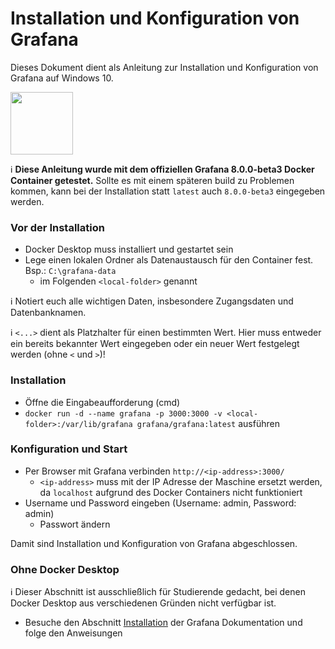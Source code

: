 # Installation und Konfiguration von Grafana

Dieses Dokument dient als Anleitung zur Installation und Konfiguration von Grafana auf Windows 10.

[<img src="https://grafana.com/static/assets/internal/grafana_logo-web-dark.svg" width="100">](https://grafana.com/)

:information_source: **Diese Anleitung wurde mit dem offiziellen Grafana 8.0.0-beta3 Docker Container getestet.** Sollte es mit einem späteren build zu Problemen kommen, kann bei der Installation statt `latest` auch `8.0.0-beta3` eingegeben werden.

### Vor der Installation
* Docker Desktop muss installiert und gestartet sein
* Lege einen lokalen Ordner als Datenaustausch für den Container fest. Bsp.: `C:\grafana-data`
  * im Folgenden `<local-folder>` genannt

:information_source: Notiert euch alle wichtigen Daten, insbesondere Zugangsdaten und Datenbanknamen.

:information_source: `<...>` dient als Platzhalter für einen bestimmten Wert. Hier muss entweder ein bereits bekannter Wert eingegeben oder ein neuer Wert festgelegt werden (ohne `<` und `>`)!

### Installation
* Öffne die Eingabeaufforderung (cmd)
* `docker run -d --name grafana -p 3000:3000 -v <local-folder>:/var/lib/grafana grafana/grafana:latest` ausführen

### Konfiguration und Start
* Per Browser mit Grafana verbinden `http://<ip-address>:3000/`
  * `<ip-address>` muss mit der IP Adresse der Maschine ersetzt werden, da `localhost` aufgrund des Docker Containers nicht funktioniert
* Username und Password eingeben (Username: admin, Password: admin)
  * Passwort ändern
  
Damit sind Installation und Konfiguration von Grafana abgeschlossen.

### Ohne Docker Desktop
:information_source: Dieser Abschnitt ist ausschließlich für Studierende gedacht, bei denen Docker Desktop aus verschiedenen Gründen nicht verfügbar ist.

* Besuche den Abschnitt [Installation](https://grafana.com/docs/grafana/latest/installation/) der Grafana Dokumentation und folge den Anweisungen
